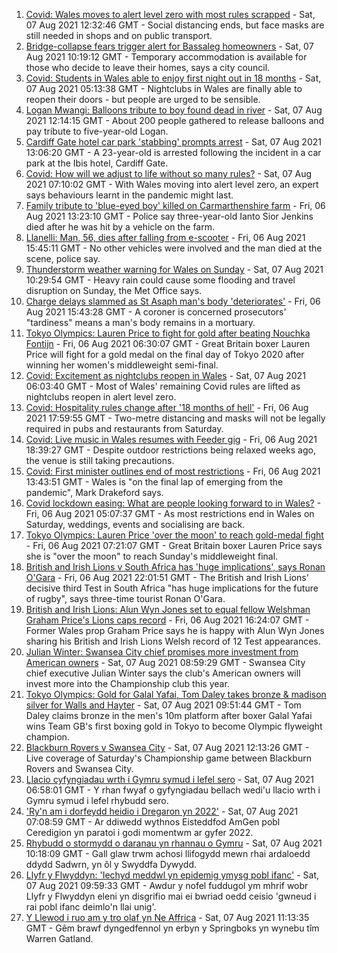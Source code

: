 1. [Covid: Wales moves to alert level zero with most rules scrapped](https://www.bbc.co.uk/news/uk-wales-58086808) - Sat, 07 Aug 2021 12:32:46 GMT - Social distancing ends, but face masks are still needed in shops and on public transport.
2. [Bridge-collapse fears trigger alert for Bassaleg homeowners](https://www.bbc.co.uk/news/uk-wales-58128542) - Sat, 07 Aug 2021 10:19:12 GMT - Temporary accommodation is available for those who decide to leave their homes, says a city council.
3. [Covid: Students in Wales able to enjoy first night out in 18 months](https://www.bbc.co.uk/news/uk-wales-58115223) - Sat, 07 Aug 2021 05:13:38 GMT - Nightclubs in Wales are finally able to reopen their doors - but people are urged to be sensible.
4. [Logan Mwangi: Balloons tribute to boy found dead in river](https://www.bbc.co.uk/news/uk-wales-58128725) - Sat, 07 Aug 2021 12:14:15 GMT - About 200 people gathered to release balloons and pay tribute to five-year-old Logan.
5. [Cardiff Gate hotel car park 'stabbing' prompts arrest](https://www.bbc.co.uk/news/uk-wales-58129985) - Sat, 07 Aug 2021 13:06:20 GMT - A 23-year-old is arrested following the incident in a car park at the Ibis hotel, Cardiff Gate.
6. [Covid: How will we adjust to life without so many rules?](https://www.bbc.co.uk/news/uk-wales-58121667) - Sat, 07 Aug 2021 07:10:02 GMT - With Wales moving into alert level zero, an expert says behaviours learnt in the pandemic might last.
7. [Family tribute to 'blue-eyed boy' killed on Carmarthenshire farm](https://www.bbc.co.uk/news/uk-wales-58119013) - Fri, 06 Aug 2021 13:23:10 GMT - Police say three-year-old Ianto Sior Jenkins died after he was hit by a vehicle on the farm.
8. [Llanelli: Man, 56, dies after falling from e-scooter](https://www.bbc.co.uk/news/uk-wales-58120458) - Fri, 06 Aug 2021 15:45:11 GMT - No other vehicles were involved and the man died at the scene, police say.
9. [Thunderstorm weather warning for Wales on Sunday](https://www.bbc.co.uk/news/uk-wales-58087494) - Sat, 07 Aug 2021 10:29:54 GMT - Heavy rain could cause some flooding and travel disruption on Sunday, the Met Office says.
10. [Charge delays slammed as St Asaph man's body 'deteriorates'](https://www.bbc.co.uk/news/uk-wales-58120457) - Fri, 06 Aug 2021 15:43:28 GMT - A coroner is concerned prosecutors' "tardiness" means a man's body remains in a mortuary.
11. [Tokyo Olympics: Lauren Price to fight for gold after beating Nouchka Fontijn](https://www.bbc.co.uk/sport/olympics/58111123) - Fri, 06 Aug 2021 06:30:07 GMT - Great Britain boxer Lauren Price will fight for a gold medal on the final day of Tokyo 2020 after winning her women's middleweight semi-final.
12. [Covid: Excitement as nightclubs reopen in Wales](https://www.bbc.co.uk/news/uk-wales-58123120) - Sat, 07 Aug 2021 06:03:40 GMT - Most of Wales' remaining Covid rules are lifted as nightclubs reopen in alert level zero.
13. [Covid: Hospitality rules change after '18 months of hell'](https://www.bbc.co.uk/news/uk-wales-58122602) - Fri, 06 Aug 2021 17:59:55 GMT - Two-metre distancing and masks will not be legally required in pubs and restaurants from Saturday.
14. [Covid: Live music in Wales resumes with Feeder gig](https://www.bbc.co.uk/news/uk-wales-58122607) - Fri, 06 Aug 2021 18:39:27 GMT - Despite outdoor restrictions being relaxed weeks ago, the venue is still taking precautions.
15. [Covid: First minister outlines end of most restrictions](https://www.bbc.co.uk/news/uk-wales-58119923) - Fri, 06 Aug 2021 13:43:51 GMT - Wales is "on the final lap of emerging from the pandemic", Mark Drakeford says.
16. [Covid lockdown easing: What are people looking forward to in Wales?](https://www.bbc.co.uk/news/uk-wales-58103608) - Fri, 06 Aug 2021 05:07:37 GMT - As most restrictions end in Wales on Saturday, weddings, events and socialising are back.
17. [Tokyo Olympics: Lauren Price 'over the moon' to reach gold-medal fight](https://www.bbc.co.uk/sport/av/olympics/58112406) - Fri, 06 Aug 2021 07:21:07 GMT - Great Britain boxer Lauren Price says she is "over the moon" to reach Sunday's middleweight final.
18. [British and Irish Lions v South Africa has 'huge implications', says Ronan O'Gara](https://www.bbc.co.uk/sport/rugby-union/58119049) - Fri, 06 Aug 2021 22:01:51 GMT - The British and Irish Lions' decisive third Test in South Africa "has huge implications for the future of rugby", says three-time tourist Ronan O'Gara.
19. [British and Irish Lions: Alun Wyn Jones set to equal fellow Welshman Graham Price's Lions caps record](https://www.bbc.co.uk/sport/rugby-union/58100205) - Fri, 06 Aug 2021 16:24:07 GMT - Former Wales prop Graham Price says he is happy with Alun Wyn Jones sharing his British and Irish Lions Welsh record of 12 Test appearances.
20. [Julian Winter: Swansea City chief promises more investment from American owners](https://www.bbc.co.uk/sport/football/58116561) - Sat, 07 Aug 2021 08:59:29 GMT - Swansea City chief executive Julian Winter says the club's American owners will invest more into the Championship club this year.
21. [Tokyo Olympics: Gold for Galal Yafai, Tom Daley takes bronze & madison silver for Walls and Hayter](https://www.bbc.co.uk/sport/olympics/58126242) - Sat, 07 Aug 2021 09:51:44 GMT - Tom Daley claims bronze in the men's 10m platform after boxer Galal Yafai wins Team GB's first boxing gold in Tokyo to become Olympic flyweight champion.
22. [Blackburn Rovers v Swansea City](https://www.bbc.co.uk/sport/football/58035723) - Sat, 07 Aug 2021 12:13:26 GMT - Live coverage of Saturday's Championship game between Blackburn Rovers and Swansea City.
23. [Llacio cyfyngiadau wrth i Gymru symud i lefel sero](https://www.bbc.co.uk/newyddion/58120975) - Sat, 07 Aug 2021 06:58:01 GMT - Y rhan fwyaf o gyfyngiadau bellach wedi'u llacio wrth i Gymru symud i lefel rhybudd sero.
24. ['Ry'n am i dorfeydd heidio i Dregaron yn 2022'](https://www.bbc.co.uk/newyddion/58069672) - Sat, 07 Aug 2021 07:08:59 GMT - Ar ddiwedd wythnos Eisteddfod AmGen pobl Ceredigion yn paratoi i godi momentwm ar gyfer 2022.
25. [Rhybudd o stormydd o daranau yn rhannau o Gymru](https://www.bbc.co.uk/newyddion/58102068) - Sat, 07 Aug 2021 10:18:09 GMT - Gall glaw trwm achosi llifogydd mewn rhai ardaloedd ddydd Sadwrn, yn ôl y Swyddfa Dywydd.
26. [Llyfr y Flwyddyn: 'Iechyd meddwl yn epidemig ymysg pobl ifanc'](https://www.bbc.co.uk/newyddion/58118224) - Sat, 07 Aug 2021 09:59:33 GMT - Awdur y nofel fuddugol ym mhrif wobr Llyfr y Flwyddyn eleni yn disgrifio mai ei bwriad oedd ceisio 'gwneud i rai pobl ifanc deimlo'n llai unig'.
27. [Y Llewod i ruo am y tro olaf yn Ne Affrica](https://www.bbc.co.uk/newyddion/58115263) - Sat, 07 Aug 2021 11:13:35 GMT - Gêm brawf dyngedfennol yn erbyn y Springboks yn wynebu tîm Warren Gatland.

